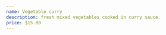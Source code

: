 ```yaml
---
name: Vegetable curry
description: fresh mixed vegetables cooked in curry sauce.
price: $15.00
---
```

